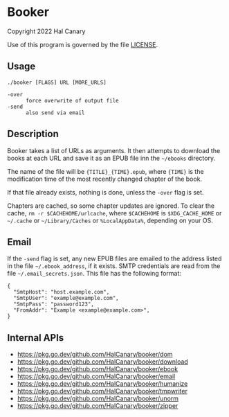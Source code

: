 # Booker

Copyright 2022 Hal Canary

Use of this program is governed by the file [LICENSE](./LICENSE).

## Usage

    ./booker [FLAGS] URL [MORE_URLS]

    -over
          force overwrite of output file
    -send
          also send via email

## Description

Booker takes a list of URLs as arguments.  It then attempts to download the
books at each URL and save it as an EPUB file inn the `~/ebooks` directory.

The name of the file will be `{TITLE}_{TIME}.epub`, where `{TIME}` is the
modification time of the most recently changed chapter of the book.

If that file already exists, nothing is done, unless the `-over` flag is set.

Chapters are cached, so some chapter updates are ignored.  To clear the cache,
`rm -r $CACHEHOME/urlcache`, where `$CACHEHOME` is `$XDG_CACHE_HOME` or
`~/.cache` or `~/Library/Caches` or `%LocalAppData%`, depending on your OS.

## Email

If the `-send` flag is set, any new EPUB files are emailed to the address
listed in the file `~/.ebook_address`, if it exists.  SMTP credentials are read
from the file `~/.email_secrets.json`.  This file has the following format:

    {
      "SmtpHost": "host.example.com",
      "SmtpUser": "example@example.com",
      "SmtpPass": "password123",
      "FromAddr": "Example <example@example.com>",
    }

## Internal APIs

-   <https://pkg.go.dev/github.com/HalCanary/booker/dom>
-   <https://pkg.go.dev/github.com/HalCanary/booker/download>
-   <https://pkg.go.dev/github.com/HalCanary/booker/ebook>
-   <https://pkg.go.dev/github.com/HalCanary/booker/email>
-   <https://pkg.go.dev/github.com/HalCanary/booker/humanize>
-   <https://pkg.go.dev/github.com/HalCanary/booker/tmpwriter>
-   <https://pkg.go.dev/github.com/HalCanary/booker/unorm>
-   <https://pkg.go.dev/github.com/HalCanary/booker/zipper>
